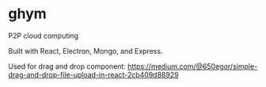 # ghym

P2P cloud computing


Built with React, Electron, Mongo, and Express.

Used for drag and drop component:
https://medium.com/@650egor/simple-drag-and-drop-file-upload-in-react-2cb409d88929